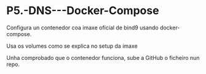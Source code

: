 # P5.-DNS---Docker-Compose
Configura un contenedor coa imaxe oficial de bind9 usando docker-compose.

Usa os volumes como se explica no setup da imaxe

Unha comprobado que o contenedor funciona, sube a GitHub o ficheiro nun repo.